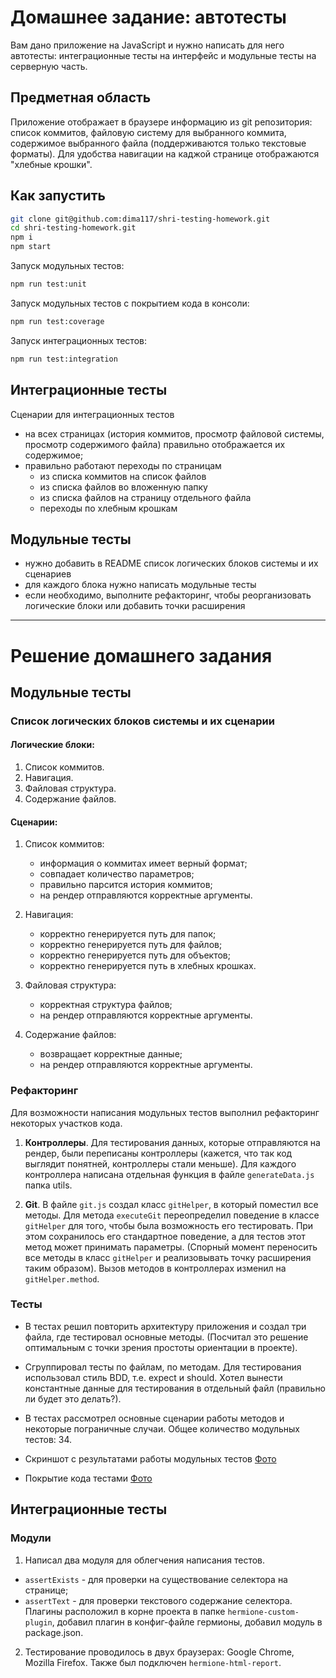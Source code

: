 # Домашнее задание: автотесты

Вам дано приложение на JavaScript и нужно написать для него автотесты: интеграционные тесты на интерфейс и модульные тесты на серверную часть.

## Предметная область

Приложение отображает в браузере информацию из git репозитория: список коммитов, файловую систему для выбранного коммита, содержимое выбранного файла (поддерживаются только текстовые форматы). Для удобства навигации на каджой странице отображаются "хлебные крошки".

## Как запустить

```sh
git clone git@github.com:dima117/shri-testing-homework.git
cd shri-testing-homework.git
npm i
npm start
```

Запуск модульных тестов:

```sh
npm run test:unit
```

Запуск модульных тестов с покрытием кода в консоли:

```sh
npm run test:coverage
```

Запуск интеграционных тестов:

```sh
npm run test:integration
``` 

## Интеграционные тесты

Сценарии для интеграционных тестов

- на всех страницах (история коммитов, просмотр файловой системы, просмотр содержимого файла) правильно отображается их содержимое;
- правильно работают переходы по страницам
  - из списка коммитов на список файлов
  - из списка файлов во вложенную папку
  - из списка файлов на страницу отдельного файла
  - переходы по хлебным крошкам

## Модульные тесты

- нужно добавить в README список логических блоков системы и их сценариев
- для каждого блока нужно написать модульные тесты
- если необходимо, выполните рефакторинг, чтобы реорганизовать логические блоки или добавить точки расширения

- - - -

# Решение домашнего задания

## Модульные тесты

### Список логических блоков системы и их сценарии

#### Логические блоки:

1. Список коммитов.
2. Навигация.
3. Файловая структура.
4. Содержание файлов.

#### Сценарии:

1. Список коммитов:
    - информация о коммитах имеет верный формат;
    - совпадает количество параметров;
    - правильно парсится история коммитов;
    - на рендер отправляются корректные аргументы.

2. Навигация:
    - корректно генерируется путь для папок;
    - корректно генерируется путь для файлов;
    - корректно генерируется путь для объектов;
    - корректно генерируется путь в хлебных крошках. 

3. Файловая структура:
    - корректная структура файлов;
    - на рендер отправляются корректные аргументы.

4. Содержание файлов:
    - возвращает корректные данные;
    - на рендер отправляются корректные аргументы.

### Рефакторинг

Для возможности написания модульных тестов выполнил рефакторинг некоторых участков кода.

1. **Контроллеры**. Для тестирования данных, которые отправляются на рендер, были переписаны контроллеры (кажется, что так код выглядит понятней, контроллеры стали меньше). Для каждого контроллера написана отдельная функция в файле `generateData.js` папка utils.

2. **Git**. В файле `git.js` создал класс `gitHelper`, в который поместил все методы. Для метода `executeGit`  переопределил поведение в классе `gitHelper` для того, чтобы была возможность его тестировать. При этом сохранилось его стандартное поведение, а для тестов этот метод может принимать параметры. (Спорный момент переносить все методы в класс `gitHelper` и реализовывать точку расширения таким образом). Вызов методов в контроллерах изменил на `gitHelper.method`.


### Тесты

- В тестах решил повторить архитектуру приложения и создал три файла, где тестировал основные методы. (Посчитал это решение оптимальным с точки зрения простоты ориентации в проекте). 

- Сгруппировал тесты по файлам, по методам. Для тестирования использовал стиль BDD, т.е. expect и should. Хотел вынести константные данные для тестирования в отдельный файл (правильно ли будет это делать?). 

- В тестах рассмотрел основные сценарии работы методов и некоторые пограничные случаи. Общее количество модульных тестов: 34.

- Скриншот с результатами работы модульных тестов
[Фото](https://yadi.sk/i/0RbXFFj7RfAqhA) 

- Покрытие кода тестами
[Фото](https://yadi.sk/i/_IDjUPa0ENhcew)

## Интеграционные тесты

### Модули

1. Написал два модуля для облегчения написания тестов.
- `assertExists` - для проверки на существование селектора на странице;
- `assertText` - для проверки текстового содержание селектора.
Плагины расположил в корне проекта в папке `hermione-custom-plugin`, добавил плагин в конфиг-файле гермионы, добавил модуль в package.json.

2. Тестирование проводилось в двух браузерах: Google Chrome, Mozilla Firefox. Также был подключен `hermione-html-report`.

